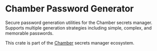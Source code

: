 # Chamber Password Generator

Secure password generation utilities for the Chamber secrets manager. Supports multiple generation strategies including simple, complex, and memorable passwords.

This crate is part of the [Chamber](https://github.com/mikeleppane/chamber) secrets manager ecosystem.